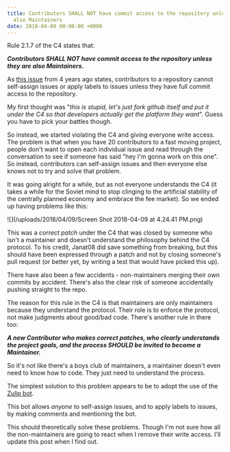 ```yaml
---
title: Contributors SHALL NOT have commit access to the repository unless they are
  also Maintainers
date: 2018-04-09 00:00:00 +0000
---
```

Rule 2.1.7 of the C4 states that:

**_Contributors SHALL NOT have commit access to the repository unless they are also Maintainers._**

As [this issue](https://github.com/isaacs/github/issues/153) from 4 years ago states, contributors to a repository cannot self-assign issues or apply labels to issues unless they have full commit access to the repository.

My first thought was "_this is stupid, let's just fork github itself and put it under the C4 so that developers actually get the platform they want_". Guess you have to pick your battles though.

So instead, we started violating the C4 and giving everyone write access. The problem is that when you have 20 contributors to a fast moving project, people don't want to open each individual issue and read through the conversation to see if someone has said "hey I'm gonna work on this one". So instead, contributors can self-assign issues and then everyone else knows not to try and solve that problem.

It was going alright for a while, but as not everyone understands the C4 (it takes a while for the Soviet mind to stop clinging to the artificial stability of the centrally planned economy and embrace the fee market). So we ended up having problems like this:

![](/uploads/2018/04/09/Screen Shot 2018-04-09 at 4.24.41 PM.png)

This was a _correct patch_ under the C4 that was closed by someone who isn't a maintainer and doesn't understand the philosophy behind the C4 protocol. To his credit, Janat08 did save something from breaking, but this should have been expressed through a patch and not by closing someone's pull request (or better yet, by writing a test that would have picked this up).

There have also been a few accidents - non-maintainers merging their own commits by accident. There's also the clear risk of someone accidentally pushing straight to the repo.

The reason for this rule in the C4 is that maintainers are only maintainers because they understand the protocol. Their role is to enforce the protocol, not make judgments about good/bad code. There's another rule in there too: 

**_A new Contributor who makes correct patches, who clearly understands the project goals, and the process SHOULD be invited to become a Maintainer._**

So it's not like there's a boys club of maintainers, a maintainer doesn't even need to know how to code. They just need to understand the process. 

The simplest solution to this problem appears to be to adopt the use of the  [Zulip bot](https://github.com/zulip/zulipbot). 

This bot allows _anyone_ to self-assign issues, and to apply labels to issues, by making comments and mentioning the bot.

This should theoretically solve these problems. Though I'm not sure how all the non-maintainers are going to react when I remove their write access. I'll update this post when I find out.
